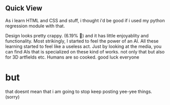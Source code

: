 Quick View
---
As i learn HTML and CSS and stuff,
i thought i'd be good if i used my python regression module with that.

Design looks pretty crappy. (6.19% 🥀) and it has little enjoyablity and functionality.
Most strikingly, I started to feel the power of an AI.
All these learning started to feel like a useless act. Just by looking at the media, you can find
AIs that is specialized on these kind of works. not only that but also for 3D artfields etc.
Humans are so cooked. good luck everyone

# but
that doesnt mean that i am going to stop keep posting yee-yee things. (sorry)
